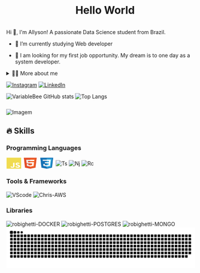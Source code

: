 <!--título-->
<div id="user-content-toc">
  <ul align="center">
    <summary><h1 style="display: inline-block">Hello World</h1></summary>
</div>

<!-- Presentation -->
<p>
  Hi 👋, I'm Allyson! A passionate Data Science student from Brazil.

  - 🌱 I’m currently studying Web developer

  - 🔭 I am looking for my first job opportunity. My dream is to one day as a system developer.
</p>

<!-- Dropdown -->
<details>
  <summary>👨‍💻 More about me</summary>

  - 💬I'm 19 years old, I currently live in Brazil. I speak intermediate English and experience with SQL, Javascripts, Typescripts, Data Visualization. 
  - ⚡ I like reading, whether it's a good book, manga or comics, as well as going to the gym and playing games! I believe that our personal interests are oriented towards a more accurate perception of things and solving problems.
</details>

<!-- Links -->

[![Instagram](https://img.shields.io/badge/Instagram-E4405F?style=for-the-badge&logo=instagram&logoColor=white)](https://www.instagram.com/dev.allyson/)
[![LinkedIn](https://img.shields.io/badge/LinkedIn-0077B5?style=for-the-badge&logo=linkedin&logoColor=white)](https://www.linkedin.com/in/allyson-batista-784368231/)

<!-- GithubStats -->
![VariableBee GitHub stats](https://github-readme-stats.vercel.app/api?username=allysonedu&show_icons=true&theme=tokyonight)
![Top Langs](https://github-readme-stats.vercel.app/api/top-langs/?username=allysonedu&langs_count=8&show_icons=true&theme=tokyonight)
<!-- Portfolio -->


###
<!-- GIF -->
<p align="left">
  <img align="center" src="https://github.com/user-attachments/assets/e881395e-6623-4a13-88bf-0d1ff7aa20cf" alt="Imagem" width="650px">
  

</p>

## 🔥 Skills
<!-- Skills: Programming Languages -->
  <div style="flex-basis: 48%;">
    <h3>Programming Languages</h3>
    <img align="center" alt="Js" height="30" width="40" src="https://raw.githubusercontent.com/devicons/devicon/master/icons/javascript/javascript-plain.svg">
    <img align="center" alt="HTML" height="30" width="40" src="https://raw.githubusercontent.com/devicons/devicon/master/icons/html5/html5-original.svg">
    <img align="center" alt="CSS" height="30" width="40" src="https://raw.githubusercontent.com/devicons/devicon/master/icons/css3/css3-original.svg">
    <img align="center" alt="Ts" height="30" width="40"  src="https://cdn.jsdelivr.net/gh/devicons/devicon/icons/typescript/typescript-original.svg" height="40" alt="typescript logo">
    <img align="center" alt="Nj" height="30" width="40"  src="https://cdn.jsdelivr.net/gh/devicons/devicon/icons/nodejs/nodejs-original.svg" height="40" alt="nodejs logo"">
    <img align="center" alt="Rc" height="30" width="40"  src="https://cdn.jsdelivr.net/gh/devicons/devicon/icons/react/react-original.svg" height="40" alt="react logo" ">
 
  </div>
  
  <!-- Skills: Tools & Frameworks -->
  <div style="flex-basis: 48%;">
    <h3>Tools & Frameworks</h3>
    <img align="center" alt="VScode" height="30" width="40" src="https://cdn.jsdelivr.net/gh/devicons/devicon/icons/vscode/vscode-original.svg">
    <img align="center" alt="Chris-AWS" height="30" width="40" src="https://cdn.jsdelivr.net/gh/devicons/devicon/icons/git/git-original.svg">
  
  
  </div>
  
  <!-- Skills: Libraries -->
  <div style="flex-basis: 48%;">
    <h3>Libraries</h3>
   
   <img align="center" alt="robighetti-DOCKER" height="30" width="40" src="https://cdn.jsdelivr.net/gh/devicons/devicon/icons/docker/docker-plain-wordmark.svg">
   <img align="center" alt="robighetti-POSTGRES" height="30" width="40" src="https://cdn.jsdelivr.net/gh/devicons/devicon/icons/postgresql/postgresql-original-wordmark.svg">
   <img align="center" alt="robighetti-MONGO" height="30" width="40" src="https://cdn.jsdelivr.net/gh/devicons/devicon/icons/mongodb/mongodb-original-wordmark.svg">
   

  
  </div>
<div align="center">
  <img src="https://raw.githubusercontent.com/platane/snk/output/github-contribution-grid-snake-dark.svg" alt="Allyson" />
</div>







